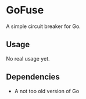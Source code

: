 # GoFuse

A simple circuit breaker for Go.

## Usage

No real usage yet.

## Dependencies

- A not too old version of Go

